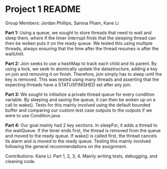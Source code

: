 # Project 1 README

Group Members: Jordan Phillips, Sarena Pham, Kane Li

**Part 1:** Using a queue, we sought to store threads that need to wait and sleep them, where if the timer interrupt finds that the sleeping thread can then be woken puts it on the ready queue. We tested this using multiple threads, always ensuring that the time after the thread resumes is after the waitUntil.

**Part 2:** Join seeks to use a hashMap to track each child and its parent. By using a lock, we seek to atomically update the datastructure, adding a key on join and removing it on finish. Therefore, join simply has to sleep until the key is removed. This was tested using many threads and asserting that the expecting threads have a STATUSFINISHED set after any join.

**Part 3:** We sought to initiailize a private thread queue for every condition variable. By sleeping and saving the queue, it can then be woken up on a call to wake(). Tests for this mainly involved using the default bounded buffer and comparing our custom test case outputs to the outputs if we were to use Condition.java.

**Part 4:** Our goal mainly had 2 key sections. In sleepFor, it adds a thread to the waitQueue. If the timer ends first, the thread is removed from the queue and moved to the ready queue. If wake() is called first, the thread cancels its alarm and is moved to the ready queue. Testing this mainly involved following the general recommendations on the assignment.

Contributions: Kane Li: Part 1, 2, 3, 4. Mainly writing tests, debugging, and cleaning code.